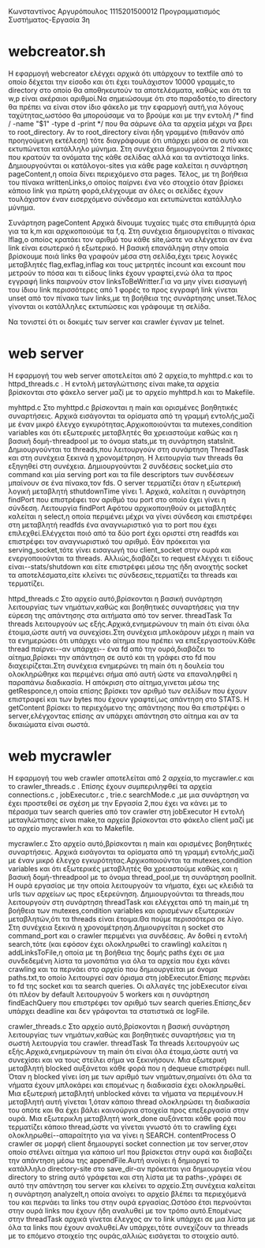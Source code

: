 Κωνσταντίνος
Αργυρόπουλος
1115201500012
Προγραμματισμός Συστήματος-Εργασία 3η

# webcreator.sh

Η εφαρμογή webcreator ελέγχει αρχικά ότι υπάρχουν το textfile από το οποίο δέχεται την είσοδο και ότι έχει τουλάχιστον 10000 γραμμές,το directory στο οποίο θα αποθηκευτούν τα αποτελέσματα, καθώς και ότι τα w,p είναι ακέραιοι αριθμοί.Να σημειώσουμε ότι στο παραδοτέο,το directory θα πρέπει να είναι στον ίδιο φάκελο με την εφαρμογή αυτή,για λόγους ταχύτητας,ωστόσο θα μπορούσαμε να το βρούμε και με την εντολή
/* find / -name "$1" -type d -print */ που θα σάρωνε όλα τα αρχεία μέχρι να βρει το root_directory.
Αν το root_directory είναι ήδη γραμμένο (πιθανόν από προηγούμενη εκτέλεση) τότε διαγράφουμε ότι υπάρχει μέσα σε αυτό και εκτυπώνεται κατάλληλο μύνημα.
Στη συνέχεια δημιουργούνται 2 πίνακες που κρατούν τα ονόματα της κάθε σελίδας αλλά και τα αντίστοιχα links.
Δημιουργούνται οι κατάλογοι-sites για κάθε page καλείται η συνάρτηση pageContent,η οποία δίνει περιεχόμενο στα pages.
Τέλος, με τη βοήθεια του πίνακα writtenLinks,ο οποίος παίρνει ένα νέο στοιχείο όταν βρίσκει κάποιο link για πρώτη φορά,ελέγχουμε αν όλες οι σελίδες έχουν τουλάχιστον έναν εισερχόμενο σύνδεσμο και εκτυπώνεται κατάλληλο μύνημα.

Συνάρτηση pageContent
Αρχικά δίνουμε τυχαίες τιμές στα επιθυμητά όρια για τα k,m και αρχικοποιούμε τα f,q.
Στη συνέχεια δημιουργείται ο πίνακας lflag,ο οποίος κρατάει τον αριθμό του κάθε site,ώστε να ελέγχεται αν ένα link είναι εσωτερικό ή εξωτερικό.
Η βασική επανάληψη στην οποία βρίσκουμε ποιά links θα γραφούν μέσα στη σελίδα,έχει τρεις λογικές μεταβλητές flag,exflag,inflag και τους μετρητές incount και excount που μετρούν το πόσα και τι είδους links έχουν γραφτεί,ενώ όλα τα προς εγγραφή links παιρνούν στον linksToBeWritter.Για να μην γίνει εισαγωγή του ίδιου link περισσότερες από 1 φορές το προς εγγραφή link γίνεται unset από τον πίνακα των links,με τη βοήθεια της συνάρτησης unset.Τέλος γίνονται οι κατάλληλες εκτυπώσεις και γράφουμε τη σελίδα.

Να τονιστεί ότι οι δοκιμές των server και crawler έγιναν με telnet.

# web server

Η εφαρμογή του web server αποτελείται από 2 αρχεία,το myhttpd.c και το httpd_threads.c .
Η εντολή μεταγλώττισης είναι make,τα αρχεία βρίσκονται στο φάκελο server μαζί με το αρχείο myhttpd.h και το Makefile.

myhttpd.c
Στο myhttpd.c βρίσκονται η main και ορισμένες βοηθητικές συναρτήσεις.
Αρχικά εισάγονται τα ορίσματα από τη γραμμή εντολής,μαζί με έναν μικρό έλεγχο εγκυρότητας.Αρχικοποιούνται τα mutexes,condition variables και ότι εξωτερικές μεταβλητές θα χρειαστούμε καθώς και η βασική δομή-τhreadpool με το όνομα stats,με τη συνάρτηση statsInit.
Δημιουργούνται τα threads,που λειτουργούν στη συνάρτηση ThreadTask και στη συνέχεια ξεκινά η χρονομέτρηση.
Η λειτουργία των threads θα εξηγηθεί στη συνέχεια.
Δημιουργούνται 2 συνδέσεις socket,μία στο command και μία serving port και τα file descriptors των συνδέσεων μπαίνουν σε ένα πίνακα,τον fds.
Ο server τερματίζει όταν η εξωτερική λογική μεταβλητή sthutdownTime γίνει 1.
Αρχικά, καλείται η συνάρτηση findPort που επιστρέφει τον αριθμό του port στο οποίο έχει γίνει η σύνδεση.
Λειτουργία findPort
Αφότου αρχικοποιηθούν οι μεταβλητές καλείται η select,η οποία περιμένει μέχρι να γίνει σύνδεση και επιστρέφει στη μεταβλητή readfds ένα αναγνωριστικό για το port που έχει επιλεχθεί.Ελέγχεται ποιό από τα δύο port έχει οριστεί στη readfds και επιστρέφει τον αναγνωριστικό του αριθμό.
Εάν πρόκειται για serving_socket,τότε γίνει εισαγωγή του client_socket στην ουρά και ενεργοποιούνται τα threads.
Αλλιώς,διαβάζει το request ελέγχει τι είδους είναι--stats/shutdown και είτε επιστρέφει μέσω της ήδη ανοιχτής socket τα αποτελέσματα,είτε κλείνει τις σύνδεσεις,τερματίζει τα threads και τερματίζει.

httpd_threads.c
Στο αρχείο αυτό,βρίσκονται η βασική συνάρτηση λειτουργίας των νημάτων,καθώς και βοηθητικές συναρτήσεις για την εύρεση της απάντησης στα αιτήματα από τον server.
threadTask
Τα threads λειτουργούν ως εξής.Αρχικά,ενημερώνουν τη main ότι είναι όλα έτοιμα,ώστε αυτή να συνεχίσει.Στη συνέχεια μπλοκάρουν μέχρι η main να τα ενημερώσει ότι υπάρχει νέο αίτημα που πρέπει να επεξεργαστούν.Κάθε thread παίρνει--αν υπάρχει-- ένα fd από την ουρά,διαβάζει το αίτημα,βρίσκει την απάντηση σε αυτό και τη γράφει στο fd που διαχειρίζεται.Στη συνέχεια ενημερώνει τη main ότι η δουλεία του ολοκληρώθηκε και περιμένει σήμα από αυτή ώστε να επαναληφθεί η παραπάνω διαδικασία.
Η απόκριση στο αίτημα,γινεται μέσω της getResponce,η οποία επίσης βρίσκει τον αριθμό των σελίδων που έχουν επιστραφεί και των bytes που έχουν γραφτεί,ως απάντηση στο STATS.
Η getContent βρίσκει το περιεχόμενο της απάντησης που θα επιστρέψει ο server,ελέγχοντας επίσης αν υπάρχει απάντηση στο αίτημα και αν τα δικαιώματα είναι σωστά.

# web mycrawler

Η εφαρμογή του web crawler αποτελείται από 2 αρχεία,το mycrawler.c και το crawler_threads.c .
Επίσης έχουν συμπεριληφθεί τα αρχεία connections.c , jobExecutor.c , trie.c searchMode.c ,με μια συνάρτηση να έχει προστεθεί σε σχέση με την Εργασία 2,που έχει να κάνει με το πέρασμα των search queries από τον crawler στη jobExecutor
Η εντολή μεταγλώττισης είναι make,τα αρχεία βρίσκονται στο φάκελο client μαζί με το αρχείο mycrawler.h και το Makefile.

mycrawler.c
Στο αρχείο αυτό,βρίσκονται η main και ορισμένες βοηθητικές συναρτήσεις.
Αρχικά εισάγονται τα ορίσματα από τη γραμμή εντολής,μαζί με έναν μικρό έλεγχο εγκυρότητας.Αρχικοποιούνται τα mutexes,condition variables και ότι εξωτερικές μεταβλητές θα χρειαστούμε καθώς και η βασική δομή-τhreadpool με το όνομα thread_pool,με τη συνάρτηση poolInit.
Η ουρά εργασίας με την οποία λειτουργούν τα νήματα, έχει ως κλειδιά τα urls των αρχείων ως προς εξερεύνηση.
Δημιουργούνται τα threads,που λειτουργούν στη συνάρτηση threadTask και ελέγχεται από τη main,μέ τη βοήθεια των mutexes,condition variables και ορισμένων εξωτερικών μεταβλητών,ότι τα threads είναι έτοιμα.Θα πούμε περισσότερα σε λίγο.
Στη συνέχεια ξεκινά η χρονομέτρηση.Δημιουργείται η socket στο command_port και ο crawler περιμένει για συνδέσεις.
Αν δοθεί η εντολή search,τότε (και εφόσον έχει ολοκληρωθεί το crawling) καλείται η addLinksToFile,η οποία με τη βοήθεια της δομής paths έχει σε μια συνδεδεμένη λίστα τα μονοπάτια για όλα τα αρχεία που έχει κάνει crawling και τα περνάει στο αρχείο που δημιουργείται με όνομα paths.txt,το οποίο λειτουργεί σαν όρισμα στη jobExecutor.Επίσης περνάει το fd της socket και τα search queries.
Οι αλλαγές της jobExecutor είναι ότι πλέον by default λειτουργούν 5 workers και η συνάρτηση findEachQuery που επιστρέφει τον αριθμό των search queries.Επίσης,δεν υπάρχει deadline και δεν γράφονται τα στατιστικά σε logFile.

crawler_threads.c
Στο αρχείο αυτό,βρίσκονται η βασική συνάρτηση λειτουργίας των νημάτων,καθώς και βοηθητικές συναρτήσεις για τη σωστή λειτουργία του crawler.
threadTask
Τα threads λειτουργούν ως εξής.Αρχικά,ενημερώνουν τη main ότι είναι όλα έτοιμα,ώστε αυτή να συνεχίσει και να τους στείλει σήμα να ξεκινήσουν.
Μια εξωτερική μεταβλητή blocked αυξάνεται κάθε φορά που η dequeue επιστρέφει null.
Όταν η blocked γίνει ίση με των αριθμό των νημάτων,σημαίνει ότι όλα τα νήματα έχουν μπλοκάρει και επομένως η διαδικασία έχει ολοκληρωθεί.
Μια εξωτερική μεταβλητή unblocked κάνει τα νήματα να περιμένουν.Η μεταβλητή αυτή γίνεται 1,όταν κάποιο thread ολοκληρώσει τη διαδικασία του οπότε και θα έχει βάλει καινούργια στοιχεία προς επεξεργασία στην ουρά.
Μια εξωτερικλη μεταβλητή work_done αυξάνεται κάθε φορά που τερματίζει κάποιο thread,ώστε να γίνεται γνωστό ότι το crawling έχει ολοκληρωθεί--απαραίτητο για να γίνει η SEARCH.
contentProcess
Ο crawler σε μορφή client δημιουργεί socket connection με τον server,στον οποίο στέλνει αίτημα για κάποιο url που βρίσκεται στην ουρά και διαβάζει την απάντηση μέσω της appendFile.Αυτή ανοίγει ή δημιοργεί το κατάλληλο directory-site στο save_dir-αν πρόκειται για δημιουργεία νέου directory το string αυτό γράφεται και στη λίστα με τα paths-,γράφει σε αυτό την απάντηση του server και κλείνει το αρχείο.Στη συνέχεια καλείται η συνάρτηση analyzeIt,η οποία ανοίγει το αρχείο βλέπει τα περιεχόμενά του και περνάει τα links του στην ουρά εργασίας.Ωστόσο έτσι περνούνται στην ουρά links που έχουν ήδη αναλυθεί με τον τρόπο αυτό.Επομένως στην threadTask αρχικά γίνεται έλεγχος αν το link υπάρχει σε μια λίστα με όλα τα links που έχουν αναλυθεί.Αν υπάρχει,τότε συνεχίζουν τα threads με το επόμενο στοιχείο της ουράς,αλλιώς εισάγεται το στοιχείο αυτό.
